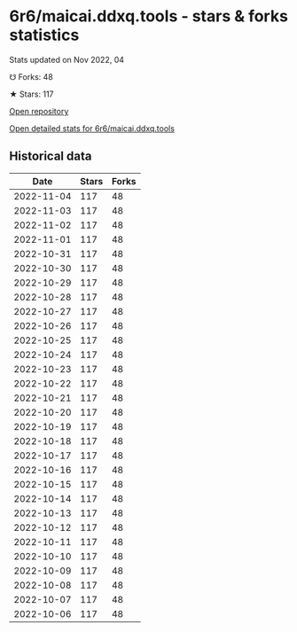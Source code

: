 # 6r6/maicai.ddxq.tools - stars & forks statistics

Stats updated on Nov 2022, 04

☋ Forks: 48

★ Stars: 117

[Open repository](https://github.com/6r6/maicai.ddxq.tools)

[Open detailed stats for 6r6/maicai.ddxq.tools](https://reviewgithub.com/rep/6r6/maicai.ddxq.tools)

## Historical data
| Date | Stars | Forks |
|------|-------|-------|
| 2022-11-04 | 117 | 48 | 
| 2022-11-03 | 117 | 48 | 
| 2022-11-02 | 117 | 48 | 
| 2022-11-01 | 117 | 48 | 
| 2022-10-31 | 117 | 48 | 
| 2022-10-30 | 117 | 48 | 
| 2022-10-29 | 117 | 48 | 
| 2022-10-28 | 117 | 48 | 
| 2022-10-27 | 117 | 48 | 
| 2022-10-26 | 117 | 48 | 
| 2022-10-25 | 117 | 48 | 
| 2022-10-24 | 117 | 48 | 
| 2022-10-23 | 117 | 48 | 
| 2022-10-22 | 117 | 48 | 
| 2022-10-21 | 117 | 48 | 
| 2022-10-20 | 117 | 48 | 
| 2022-10-19 | 117 | 48 | 
| 2022-10-18 | 117 | 48 | 
| 2022-10-17 | 117 | 48 | 
| 2022-10-16 | 117 | 48 | 
| 2022-10-15 | 117 | 48 | 
| 2022-10-14 | 117 | 48 | 
| 2022-10-13 | 117 | 48 | 
| 2022-10-12 | 117 | 48 | 
| 2022-10-11 | 117 | 48 | 
| 2022-10-10 | 117 | 48 | 
| 2022-10-09 | 117 | 48 | 
| 2022-10-08 | 117 | 48 | 
| 2022-10-07 | 117 | 48 | 
| 2022-10-06 | 117 | 48 | 

